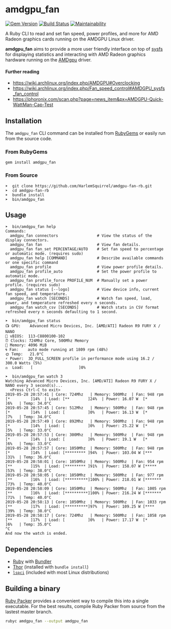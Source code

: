 # amdgpu_fan

[![Gem Version](https://badge.fury.io/rb/amdgpu_fan.svg)](https://badge.fury.io/rb/amdgpu_fan)
[![Build Status](https://travis-ci.org/HarlemSquirrel/amdgpu-fan-rb.svg?branch=master)](https://travis-ci.org/HarlemSquirrel/amdgpu-fan-rb) [![Maintainability](https://api.codeclimate.com/v1/badges/27233cee17ef6a2c14fd/maintainability)](https://codeclimate.com/github/HarlemSquirrel/amdgpu-fan-rb/maintainability)

A Ruby CLI to read and set fan speed, power profiles, and more for AMD Radeon graphics cards running on the AMDGPU Linux driver.

**amdgpu_fan** aims to provide a more user friendly interface on top of [sysfs](https://en.wikipedia.org/wiki/Sysfs) for displaying statistics and interacting with AMD Radeon graphics hardware running on the [AMDgpu](https://dri.freedesktop.org/docs/drm/gpu/amdgpu.html) driver.

#### Further reading

- https://wiki.archlinux.org/index.php/AMDGPU#Overclocking
- https://wiki.archlinux.org/index.php/Fan_speed_control#AMDGPU_sysfs_fan_control
- https://phoronix.com/scan.php?page=news_item&px=AMDGPU-Quick-WattMan-Cap-Test

## Installation

The `amdgpu_fan` CLI command can be installed from [RubyGems](https://rubygems.org/gems/amdgpu_fan) or easily run from the source code.

### From RubyGems

```
gem install amdgpu_fan
```

### From Source

```
➤  git clone https://github.com/HarlemSquirrel/amdgpu-fan-rb.git
➤  cd amdgpu-fan-rb
➤  bundle install
➤  bin/amdgpu_fan
```

## Usage

```
➤  bin/amdgpu_fan help
Commands:
  amdgpu_fan connectors                 # View the status of the display connectors.
  amdgpu_fan fan                        # View fan details.
  amdgpu_fan fan_set PERCENTAGE/AUTO    # Set fan speed to percentage or automatic mode. (requires sudo)
  amdgpu_fan help [COMMAND]             # Describe available commands or one specific command
  amdgpu_fan profile                    # View power profile details.
  amdgpu_fan profile_auto               # Set the power profile to automatic mode.
  amdgpu_fan profile_force PROFILE_NUM  # Manually set a power profile. (requires sudo)
  amdgpu_fan status [--logo]            # View device info, current fan speed, and temperature.
  amdgpu_fan watch [SECONDS]            # Watch fan speed, load, power, and temperature refreshed every n seconds.
  amdgpu_fan watch_csv [SECONDS]        # Watch stats in CSV format refreshed every n seconds defaulting to 1 second.

➤  bin/amdgpu_fan status
📺 GPU:    Advanced Micro Devices, Inc. [AMD/ATI] Radeon R9 FURY X / NANO
📄 vBIOS:  113-C8800100-102
⏰ Clocks: 724Mhz Core, 500Mhz Memory
💾 Memory: 4096 MiB
🌀 Fan:    auto mode running at 1809 rpm (48%)
🌞 Temp:   21.0°C
⚡ Power:  3D_FULL_SCREEN profile in performance mode using 16.2 / 300.0 Watts (5%)
⚖  Load:   [                    ]0%

➤  bin/amdgpu_fan watch 3
Watching Advanced Micro Devices, Inc. [AMD/ATI] Radeon R9 FURY X / NANO every 3 second(s)...
  <Press Ctrl-C to exit>
2019-05-28 20:57:41 | Core: 724Mhz   | Memory: 500Mhz  | Fan: 948 rpm  [*         ]14%  | Load: [**        ]24%  | Power: 16.07 W  [*         ]6%   | Temp: 34.0°C
2019-05-28 20:57:45 | Core: 512Mhz   | Memory: 500Mhz  | Fan: 948 rpm  [*         ]14%  | Load: [          ]0%   | Power: 16.13 W  [*         ]7%   | Temp: 34.0°C
2019-05-28 20:57:49 | Core: 892Mhz   | Memory: 500Mhz  | Fan: 948 rpm  [*         ]14%  | Load: [          ]0%   | Power: 25.22 W  [*         ]5%   | Temp: 33.0°C
2019-05-28 20:57:53 | Core: 300Mhz   | Memory: 500Mhz  | Fan: 948 rpm  [*         ]14%  | Load: [          ]0%   | Power: 19.1 W   [*         ]6%   | Temp: 33.0°C
2019-05-28 20:57:57 | Core: 1050Mhz  | Memory: 500Mhz  | Fan: 948 rpm  [*         ]14%  | Load: [********* ]94%  | Power: 103.04 W [***       ]31%  | Temp: 36.0°C
2019-05-28 20:58:01 | Core: 1050Mhz  | Memory: 500Mhz  | Fan: 954 rpm  [**        ]15%  | Load: [********* ]91%  | Power: 158.07 W [*****     ]53%  | Temp: 38.0°C
2019-05-28 20:58:05 | Core: 1050Mhz  | Memory: 500Mhz  | Fan: 977 rpm  [**        ]16%  | Load: [**********]100% | Power: 218.01 W [*******   ]73%  | Temp: 40.0°C
2019-05-28 20:58:09 | Core: 1050Mhz  | Memory: 500Mhz  | Fan: 1005 rpm [**        ]16%  | Load: [**********]100% | Power: 216.24 W [*******   ]71%  | Temp: 40.0°C
2019-05-28 20:58:13 | Core: 1050Mhz  | Memory: 500Mhz  | Fan: 1033 rpm [**        ]17%  | Load: [**********]97%  | Power: 109.25 W [****      ]39%  | Temp: 38.0°C
2019-05-28 20:58:17 | Core: 724Mhz   | Memory: 500Mhz  | Fan: 1058 rpm [**        ]17%  | Load: [          ]0%   | Power: 17.17 W  [*         ]6%   | Temp: 35.0°C
^C
And now the watch is ended.
```

## Dependencies

- [Ruby](https://www.ruby-lang.org) with [Bundler](https://bundler.io)
- [Thor](http://whatisthor.com/) (installed with `bundle install`)
- [`lspci`](https://linux.die.net/man/8/lspci) (included with most Linux distributions)

## Building a binary

[Ruby Packer](https://github.com/pmq20/ruby-packer) provides a convenient way to compile this into a single executable. For the best results, compile Ruby Packer from source from the lastest master branch.

```sh
rubyc amdgpu_fan --output amdgpu_fan
```

